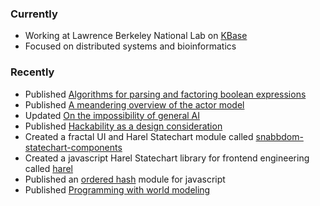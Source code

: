 ### Currently

- Working at Lawrence Berkeley National Lab on [KBase](https://kbase.us/)
- Focused on distributed systems and bioinformatics

### Recently

- Published [Algorithms for parsing and factoring boolean expressions](/An-algorithm-for-factoring-boolean-expressions)
- Published [A meandering overview of the actor model](/Overview-of-actor-model)
- Updated [On the impossibility of general AI](/brain-simulation)
- Published [Hackability as a design consideration](/Hackability-as-a-design-consideration)
- Created a fractal UI and Harel Statechart module called [snabbdom-statechart-components](https://github.com/jayrbolton/snabbdom-statechart-components)
- Created a javascript Harel Statechart library for frontend engineering called [harel](https://github.com/jayrbolton/harel)
- Published an [ordered hash](https://github.com/jayrbolton/ordered-hash) module for javascript
- Published [Programming with world modeling](http://www.jayrbolton.com/programming-from-world-models/)
